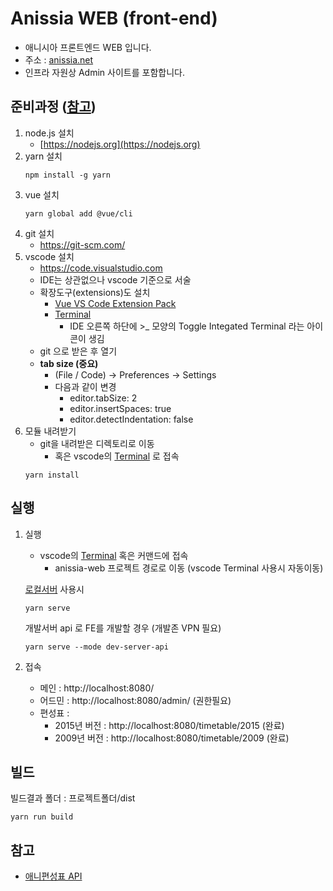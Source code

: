 # Anissia WEB (front-end)
- 애니시아 프론트엔드 WEB 입니다.
- 주소 : [anissia.net](https://anissia.net)
- 인프라 자원상 Admin 사이트를 포함합니다.

## 준비과정 ([참고](https://code.visualstudio.com/docs/nodejs/vuejs-tutorial))
1. node.js 설치
   * [https://nodejs.org](https://nodejs.org)
1. yarn 설치
   ```
   npm install -g yarn
   ```
1. vue 설치
   ```
   yarn global add @vue/cli
   ```
1. git 설치
    * https://git-scm.com/
1. vscode 설치
   * https://code.visualstudio.com
   * IDE는 상관없으나 vscode 기준으로 서술
   * 확장도구(extensions)도 설치
      * [Vue VS Code Extension Pack](https://marketplace.visualstudio.com/items?itemName=sdras.vue-vscode-extensionpack)
      * [Terminal](https://marketplace.visualstudio.com/items?itemName=formulahendry.terminal)
         * IDE 오른쪽 하단에 >_ 모양의 Toggle Integated Terminal 라는 아이콘이 생김
   * git 으로 받은 후 열기
   * **tab size (중요)**
      * (File / Code) → Preferences → Settings
      * 다음과 같이 변경
         * editor.tabSize: 2
         * editor.insertSpaces: true
         * editor.detectIndentation: false
1. 모듈 내려받기
   * git을 내려받은 디렉토리로 이동
      * 혹은 vscode의 [Terminal](https://marketplace.visualstudio.com/items?itemName=formulahendry.terminal) 로 접속
   ```
   yarn install
   ```

## 실행
1. 실행
   * vscode의 [Terminal](https://marketplace.visualstudio.com/items?itemName=formulahendry.terminal) 혹은 커맨드에 접속
      * anissia-web 프로젝트 경로로 이동 (vscode Terminal 사용시 자동이동)
      
   [로컬서버](https://github.com/anissia-net/anissia-core) 사용시
   ```
   yarn serve
   ```
   개발서버 api 로 FE를 개발할 경우 (개발존 VPN 필요)
   ```
   yarn serve --mode dev-server-api
   ```
2. 접속
   * 메인 : http://localhost:8080/
   * 어드민 : http://localhost:8080/admin/ (권한필요)
   * 편성표 : 
      * 2015년 버전 : http://localhost:8080/timetable/2015 (완료)
      * 2009년 버전 : http://localhost:8080/timetable/2009 (완료)

## 빌드
빌드결과 폴더 : 프로젝트폴더/dist
```
yarn run build
```

## 참고
* [애니편성표 API](https://github.com/anissia-net/anissia-web/blob/master/README-API.md)
